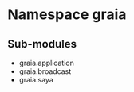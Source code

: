 Namespace graia
===============

Sub-modules
-----------
* graia.application
* graia.broadcast
* graia.saya